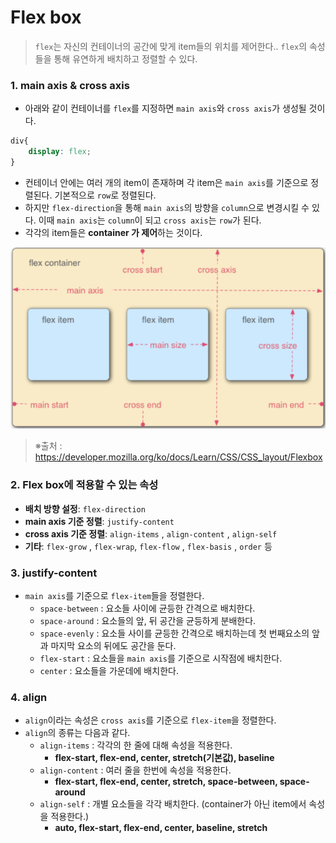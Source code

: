 # Flex box

> `flex`는 자신의 컨테이너의 공간에 맞게 item들의 위치를 제어한다.. `flex`의 속성들을 통해 유연하게 배치하고 정렬할 수 있다.



### 1. main axis & cross axis

- 아래와 같이 컨테이너를 `flex`를 지정하면 `main axis`와 `cross axis`가 생성될 것이다.

```css
div{
    display: flex;
}
```

- 컨테이너 안에는 여러 개의 item이 존재하며 각 item은 `main axis`를 기준으로 정렬된다. 기본적으로 `row`로 정렬된다.
- 하지만 `flex-direction`을 통해 `main axis`의 방향을 `column`으로 변경시킬 수 있다. 이때 `main axis`는 `column`이 되고 `cross axis`는 `row`가 된다.
- 각각의 item들은 **container 가 제어**하는 것이다.

![image-20210203101634293](image-20210203101634293.png)

> ※출처 : https://developer.mozilla.org/ko/docs/Learn/CSS/CSS_layout/Flexbox



### 2. Flex box에 적용할 수 있는 속성

- **배치 방향 설정**: `flex-direction`
- **main axis 기준 정렬**: `justify-content` 
- **cross axis 기준 정렬**: `align-items` , `align-content` , `align-self`
- **기타**: `flex-grow` , `flex-wrap`, `flex-flow` , `flex-basis` , `order` 등



### 3. justify-content

- `main axis`를 기준으로 `flex-item`들을 정렬한다.
  - `space-between` : 요소들 사이에 균등한 간격으로 배치한다.
  - `space-around` : 요소들의 앞, 뒤 공간을 균등하게 분배한다.
  - `space-evenly` : 요소들 사이를 균등한 간격으로 배치하는데 첫 번째요소의 앞과 마지막 요소의 뒤에도 공간을 둔다.
  - `flex-start` : 요소들을 `main axis`를 기준으로 시작점에 배치한다.
  - `center` : 요소들을 가운데에 배치한다.

### 4. align

- `align`이라는 속성은 `cross axis`를 기준으로 `flex-item`을 정렬한다.
- `align`의 종류는 다음과 같다.
  - `align-items` : 각각의 한 줄에 대해 속성을 적용한다.
    - **flex-start, flex-end, center, stretch(기본값), baseline**
  - `align-content` : 여러 줄을 한번에 속성을 적용한다.
    - **flex-start, flex-end, center, stretch, space-between, space-around**
  - `align-self` : 개별 요소들을 각각 배치한다. (container가 아닌 item에서 속성을 적용한다.)
    - **auto, flex-start, flex-end, center, baseline, stretch**